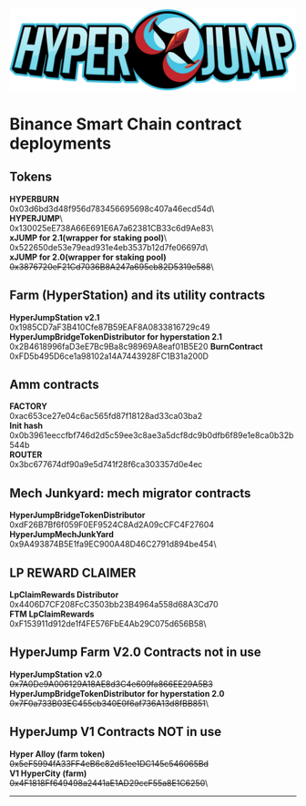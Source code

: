 ![HyperJump Logo](images/hyperjump-logo.svg)

# Binance Smart Chain contract deployments

## Tokens

**HYPERBURN**\
0x03d6bd3d48f956d783456695698c407a46ecd54d\   
**HYPERJUMP**\   
0x130025eE738A66E691E6A7a62381CB33c6d9Ae83\   
**xJUMP for 2.1(wrapper for staking pool)**\   
0x522650de53e79ead931e4eb3537b12d7fe06697d\   
**xJUMP for 2.0(wrapper for staking pool)**\
~~0x3876720eF21Cd7036B8A247a695cb82D5319e588~~\

## Farm (HyperStation) and its utility contracts

**HyperJumpStation v2.1**\
0x1985CD7aF3B410Cfe87B59EAF8A0833816729c49\
**HyperJumpBridgeTokenDistributor for hyperstation 2.1**\
0x2B4618996faD3eE7Bc9Ba8c98969A8eaf01B5E20
**BurnContract**\
0xFD5b495D6ce1a98102a14A7443928FC1B31a200D

## Amm contracts

**FACTORY**\
0xac653ce27e04c6ac565fd87f18128ad33ca03ba2\
**Init hash**\
0x0b3961eeccfbf746d2d5c59ee3c8ae3a5dcf8dc9b0dfb6f89e1e8ca0b32b544b\
**ROUTER** \
0x3bc677674df90a9e5d741f28f6ca303357d0e4ec

## Mech Junkyard: mech migrator contracts

**HyperJumpBridgeTokenDistributor**\
0xdF26B7Bf6f059F0EF9524C8Ad2A09cCFC4F27604\
**HyperJumpMechJunkYard**\
0x9A493874B5E1fa9EC900A48D46C2791d894be454\

## LP REWARD CLAIMER

**LpClaimRewards Distributor**\
0x4406D7CF208FcC3503bb23B4964a558d68A3Cd70\
**FTM LpClaimRewards**\
0xF153911d912de1f4FE576FbE4Ab29C075d656B58\

## HyperJump Farm V2.0 Contracts not in use

**HyperJumpStation v2.0**\
~~0x7A0De9A006129A18AE8d3C4e609fa866EE29A5B3~~\
**HyperJumpBridgeTokenDistributor for hyperstation 2.0**\
~~0x7F0a733B03EC455cb340E0f6af736A13d8fBB851~~\

## HyperJump V1 Contracts NOT in use

**Hyper Alloy (farm token)**\
~~0x5eF5994fA33FF4eB6c82d51ee1DC145c546065Bd~~\
**V1 HyperCity (farm)**\
~~0x4F1818Ff649498a2441aE1AD29ccF55a8E1C6250~~\

---
